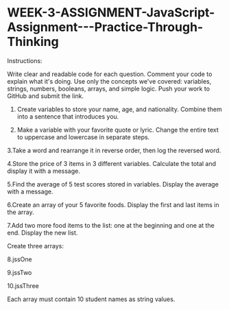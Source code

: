 # WEEK-3-ASSIGNMENT-JavaScript-Assignment---Practice-Through-Thinking

Instructions:

Write clear and readable code for each question.
Comment your code to explain what it's doing.
Use only the concepts we've covered: variables, strings, numbers, booleans, arrays, and simple logic.
Push your work to GitHub and submit the link.

1. Create variables to store your name, age, and nationality. Combine them into a sentence that introduces you.

2. Make a variable with your favorite quote or lyric. Change the entire text to uppercase and lowercase in separate steps.

3.Take a word and rearrange it in reverse order, then log the reversed word.

4.Store the price of 3 items in 3 different variables. Calculate the total and display it with a message.

5.Find the average of 5 test scores stored in variables. Display the average with a message.

6.Create an array of your 5 favorite foods. Display the first and last items in the array.

7.Add two more food items to the list: one at the beginning and one at the end. Display the new list.

Create three arrays:

8.jssOne

9.jssTwo

10.jssThree

Each array must contain 10 student names as string values.
